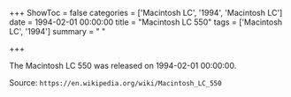 +++
ShowToc = false
categories = ['Macintosh LC', '1994', 'Macintosh LC']
date = 1994-02-01 00:00:00
title = "Macintosh LC 550"
tags = ['Macintosh LC', '1994']
summary = " "

+++

The Macintosh LC 550 was released on 1994-02-01 00:00:00.

Source: `https://en.wikipedia.org/wiki/Macintosh_LC_550`
